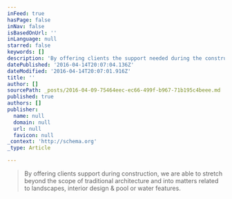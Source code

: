 ```yaml
---
inFeed: true
hasPage: false
inNav: false
isBasedOnUrl: ''
inLanguage: null
starred: false
keywords: []
description: 'By offering clients the support needed during the construction of their new home we are able to stretch beyond the scope of traditional architecture and into matters related to landscapes, interior design and pool or water features.'
datePublished: '2016-04-14T20:07:04.136Z'
dateModified: '2016-04-14T20:07:01.916Z'
title: ''
author: []
sourcePath: _posts/2016-04-09-75464eec-ec66-499f-b967-71b195c4beee.md
published: true
authors: []
publisher:
  name: null
  domain: null
  url: null
  favicon: null
_context: 'http://schema.org'
_type: Article

---
```

> By offering clients support during construction, we are able to stretch beyond the scope of traditional architecture and into matters related to landscapes, interior design & pool or water features.